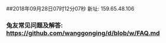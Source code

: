 ##2018年09月28日07时12分07秒 新址: 159.65.48.106
### 兔友常见问题及解答: https://github.com/wanggonging/d/blob/w/FAQ.md
